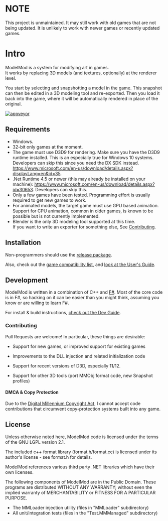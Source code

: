 # NOTE
This project is unmaintained.  It may still work with old games that are not being updated.  It is unlikely to work with newer games or recently updated games.

# Intro

ModelMod is a system for modifying art in games.  
It works by replacing 3D models (and textures, optionally) at the renderer level.

You start by selecting and snapshotting a model in the game.
This snapshot can then be edited in a 3D modeling tool and re-exported.  Then you load it back into the game, where it will be automatically
rendered in place of the original.

[![appveyor](https://ci.appveyor.com/api/projects/status/gqsf2f001h46q1tn?svg=true)](https://ci.appveyor.com/project/jmquigs/modelmod)


Requirements
------------

* Windows.  
* 32-bit only games at the moment.
* The game must use D3D9 for rendering.  Make sure you have the D3D9 runtime installed.  This is an especially true for Windows 10 systems.  Developers can skip this since you need the DX SDK instead.  https://www.microsoft.com/en-us/download/details.aspx?displayLang=en&id=35.  
* .Net Runtime 4.5 or newer (this may already be installed on your machine): https://www.microsoft.com/en-us/download/details.aspx?id=30653.  Developers can skip this.
* Only a few games have been tested.  Programming effort is usually required
to get new games to work.
* For animated models, the target game
must use GPU based animation.  Support for CPU animation, common in older games, is
known to be possible but is not currently implemented.
* Blender is the only 3D modeling tool supported at this time.  
If you want to write an exporter for something else, See [Contributing](#Contributing).

Installation
------------

Non-programmers should use the [release package](https://github.com/jmquigs/ModelMod/releases).



Also, check out the [game compatibility list](https://github.com/jmquigs/ModelMod/wiki/Game-Compatibility-List), and [look at the User's Guide](Docs/userguide/README.md).

Development
-----------

ModelMod is written in a combination of C++ and [F#](http://fsharp.org/).  Most of the core code
is in F#, so hacking on it can be easier than you might think, assuming you
know or are willing to learn F#.

For install & build instructions, [check out the Dev Guide](Docs/devguide/README.md).

### Contributing

Pull Requests are welcome!  In particular, these things are desirable:

* Support for new games, or improved support for existing games

* Improvements to the DLL injection and related initialization code

* Support for recent versions of D3D, especially 11/12.  

* Support for other 3D tools (port MMObj format code, new Snapshot profiles)

#### DMCA & Copy Protection

Due to the [Digital Millennium Copyright Act](https://en.wikipedia.org/wiki/Digital_Millennium_Copyright_Act), I cannot accept code contributions that circumvent copy-protection systems built into any game.  

License
-------

Unless otherwise noted here, ModelMod code is licensed under the terms of the
GNU LGPL version 2.1.

The included c++ format library (format.h/format.cc) is licensed under its
author's license - see format.h for details.

ModelMod references various third party .NET libraries which have their own
licenses.  

The following components of ModelMod are in the Public Domain.  These programs are distributed WITHOUT ANY WARRANTY; without even the implied warranty of MERCHANTABILITY or FITNESS FOR A PARTICULAR PURPOSE.

* The MMLoader injection utility (files in "MMLoader" subdirectory)
* All unit/integration tests (files in the "Test.MMManaged" subdirectory)
